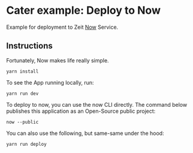 # Cater example: Deploy to Now

Example for deployment to Zeit [Now](https://zeit.co/now) Service.

## Instructions

Fortunately, Now makes life really simple.

    yarn install

To see the App running locally, run:

    yarn run dev

To deploy to now, you can use the now CLI directly. The command below publishes this application as an Open-Source public project:

    now --public

You can also use the following, but same-same under the hood:

    yarn run deploy
